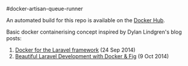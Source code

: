 #docker-artisan-queue-runner

An automated build for this repo is available on the [Docker Hub](https://hub.docker.com/r/spira/docker-artisan-queue-runner/).

Basic docker containerising concept inspired by Dylan Lindgren's blog posts:
1. [Docker for the Laravel framework](http://dylanlindgren.com/docker-for-the-laravel-framework) (24 Sep 2014)
2. [Beautiful Laravel Development with Docker & Fig](http://dylanlindgren.com/laravel-development-docker-fig) (9 Oct 2014)
